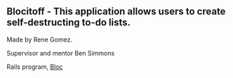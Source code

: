 ## Blocitoff - This application allows users to create self-destructing to-do lists.

Made by Rene Gomez.

Supervisor and mentor Ben Simmons

Rails program, [Bloc](http://bloc.io)
